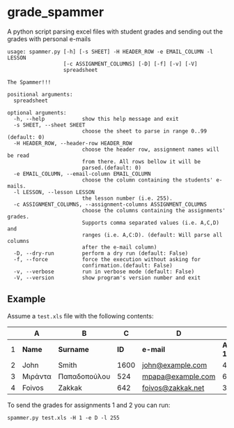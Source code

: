 # grade_spammer

A python script parsing excel files with student grades and sending
out the grades with personal e-mails

```
usage: spammer.py [-h] [-s SHEET] -H HEADER_ROW -e EMAIL_COLUMN -l LESSON
                  [-c ASSIGNMENT_COLUMNS] [-D] [-f] [-v] [-V]
                  spreadsheet

The Spammer!!!

positional arguments:
  spreadsheet

optional arguments:
  -h, --help            show this help message and exit
  -s SHEET, --sheet SHEET
                        choose the sheet to parse in range 0..99 (default: 0)
  -H HEADER_ROW, --header-row HEADER_ROW
                        choose the header row, assignment names will be read
                        from there. All rows bellow it will be
                        parsed.(default: 0)
  -e EMAIL_COLUMN, --email-column EMAIL_COLUMN
                        choose the column containing the students' e-mails.
  -l LESSON, --lesson LESSON
                        the lesson number (i.e. 255).
  -c ASSIGNMENT_COLUMNS, --assignment-columns ASSIGNMENT_COLUMNS
                        choose the columns containing the assignments' grades.
                        Supports comma separated values (i.e. A,C,D) and
                        ranges (i.e. A,C:D). (default: Will parse all columns
                        after the e-mail column)
  -D, --dry-run         perform a dry run (default: False)
  -f, --force           force the execution without asking for
                        confirmation.(default: False)
  -v, --verbose         run in verbose mode (default: False)
  -V, --version         show program's version number and exit
```

## Example

Assume a `test.xls` file with the following contents:

|   | A       | B            | C    | D                 | E              | F              | D              |
|---|---------|--------------|------|-------------------|----------------|----------------|----------------|
| 1 | **Name** | **Surname** | **ID** | **e-mail** | **Assignment 1** | **Assignment 2** | **Assignment 3** |
| 2 | John    | Smith        | 1600 | john@example.com  | 4              | 8              | 9              |
| 3 | Μιράντα | Παπαδοπούλου |  524 | mpapa@example.com | 6              | 7.5            | 9.9            |
| 4 | Foivos  | Zakkak       |  642 | foivos@zakkak.net | 3.5            | 4              | 6              |

To send the grades for assignments 1 and 2 you can run:

```
spammer.py test.xls -H 1 -e D -l 255
```
